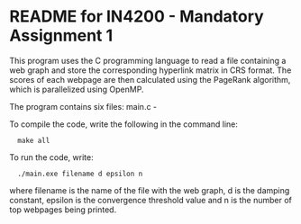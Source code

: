 # README for IN4200 - Mandatory Assignment 1

This program uses the C programming language to read a file containing a
web graph and store the corresponding hyperlink matrix in CRS format.
The scores of each webpage are then calculated using the PageRank algorithm,
which is parallelized using OpenMP.

The program contains six files:
  main.c - 


To compile the code, write the following in the command line:

      make all

To run the code, write:

      ./main.exe filename d epsilon n

where filename is the name of the file with the web graph, d is the damping
constant, epsilon is the convergence threshold value and n is the number of
top webpages being printed.

